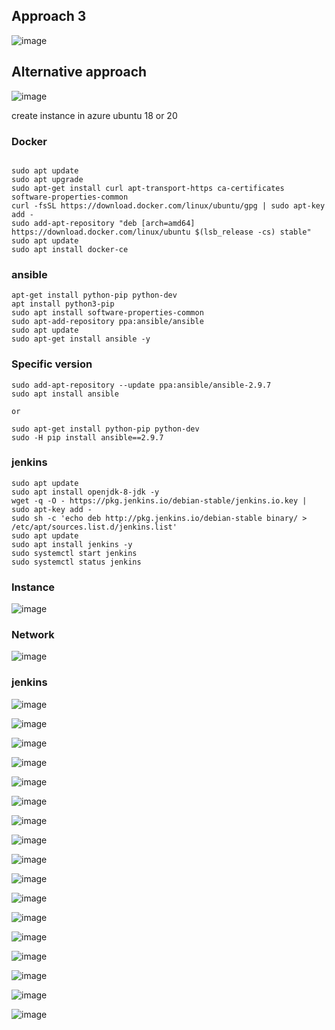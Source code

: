 ## Approach 3

![image](https://user-images.githubusercontent.com/33985509/127287742-f4631405-0166-49cf-ac94-7e9a20f93467.png)





## Alternative approach

![image](https://user-images.githubusercontent.com/33985509/127288933-7f38203d-5836-4251-af99-5bc429eda03c.png)










create instance in azure ubuntu 18 or 20

### Docker
~~~

sudo apt update
sudo apt upgrade
sudo apt-get install curl apt-transport-https ca-certificates software-properties-common
curl -fsSL https://download.docker.com/linux/ubuntu/gpg | sudo apt-key add -
sudo add-apt-repository "deb [arch=amd64] https://download.docker.com/linux/ubuntu $(lsb_release -cs) stable"
sudo apt update
sudo apt install docker-ce
~~~

### ansible

~~~
apt-get install python-pip python-dev
apt install python3-pip
sudo apt install software-properties-common
sudo apt-add-repository ppa:ansible/ansible
sudo apt update
sudo apt-get install ansible -y

~~~

### Specific version

~~~
sudo add-apt-repository --update ppa:ansible/ansible-2.9.7
sudo apt install ansible

or 

sudo apt-get install python-pip python-dev
sudo -H pip install ansible==2.9.7
~~~


### jenkins

~~~
sudo apt update	
sudo apt install openjdk-8-jdk -y
wget -q -O - https://pkg.jenkins.io/debian-stable/jenkins.io.key | sudo apt-key add -
sudo sh -c 'echo deb http://pkg.jenkins.io/debian-stable binary/ > /etc/apt/sources.list.d/jenkins.list'
sudo apt update
sudo apt install jenkins -y
sudo systemctl start jenkins
sudo systemctl status jenkins

~~~


### Instance

![image](https://user-images.githubusercontent.com/33985509/127038871-eb1d3376-c800-439b-8659-aadc9424b365.png)

### Network

![image](https://user-images.githubusercontent.com/33985509/127039248-9ddfe93d-9192-4b1d-ad1c-9756e8463a29.png)


### jenkins
![image](https://user-images.githubusercontent.com/33985509/127039391-a190c8c7-9a0a-4117-8d99-5bb09c850469.png)

![image](https://user-images.githubusercontent.com/33985509/127039571-b127be02-4ad5-4bb0-a972-41266520150b.png)

![image](https://user-images.githubusercontent.com/33985509/127039815-736f0c62-09f8-4f93-9525-47dad20fd1a0.png)

![image](https://user-images.githubusercontent.com/33985509/127039862-a9783bfd-d120-4a6b-a2e4-a6e0f1922791.png)

![image](https://user-images.githubusercontent.com/33985509/127039928-46b905a5-3260-466c-aa84-7c4bda137ebe.png)

![image](https://user-images.githubusercontent.com/33985509/127040044-da29f350-1009-4e3c-9ac1-f1f3ce0a733a.png)


![image](https://user-images.githubusercontent.com/33985509/127040116-d6c4d1e8-4c71-4c0e-93b5-d2441c206f4a.png)

![image](https://user-images.githubusercontent.com/33985509/127040268-f7bcf572-ca9f-4898-bb91-ab87a01fff0b.png)

![image](https://user-images.githubusercontent.com/33985509/127040442-d72aa2ef-fcd4-41a8-96ad-d0adb20cbc16.png)

![image](https://user-images.githubusercontent.com/33985509/127040924-56177a7d-91fc-4025-ad34-c89882c2df03.png)

![image](https://user-images.githubusercontent.com/33985509/127043309-ccc021cc-802f-4d80-85e0-e747fd029cc2.png)


![image](https://user-images.githubusercontent.com/33985509/127043384-1a7a8fe8-0240-4ee7-9133-2b3f0b1114ff.png)

![image](https://user-images.githubusercontent.com/33985509/127045765-8bff12b4-7dbf-47cc-a7c6-0b4a5257a412.png)


![image](https://user-images.githubusercontent.com/33985509/127209077-140a0906-f895-4e68-b2f1-443d175de642.png)

![image](https://user-images.githubusercontent.com/33985509/127209203-3bd78a7f-1747-4cb2-86a7-5f3cdeaa7759.png)

![image](https://user-images.githubusercontent.com/33985509/127209255-6b390bc9-5b52-460e-80ba-38f242c3c528.png)

![image](https://user-images.githubusercontent.com/33985509/127209320-9c6b245d-168b-4dd2-bb42-c367c0488960.png)
